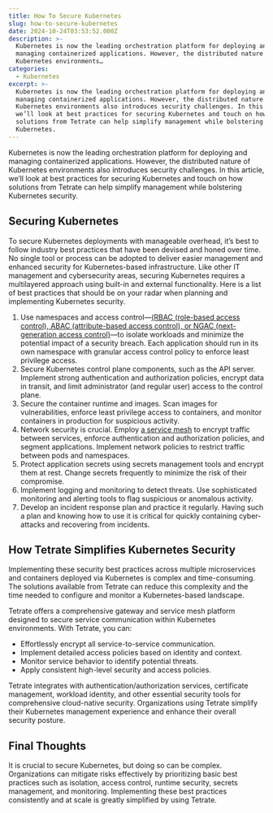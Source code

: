 ```yaml
---
title: How To Secure Kubernetes
slug: how-to-secure-kubernetes
date: 2024-10-24T03:53:52.000Z
description: >-
  Kubernetes is now the leading orchestration platform for deploying and
  managing containerized applications. However, the distributed nature of
  Kubernetes environments…
categories:
  - Kubernetes
excerpt: >-
  Kubernetes is now the leading orchestration platform for deploying and
  managing containerized applications. However, the distributed nature of
  Kubernetes environments also introduces security challenges. In this article,
  we’ll look at best practices for securing Kubernetes and touch on how
  solutions from Tetrate can help simplify management while bolstering
  Kubernetes.
---
```

Kubernetes is now the leading orchestration platform for deploying and managing containerized applications. However, the distributed nature of Kubernetes environments also introduces security challenges. In this article, we’ll look at best practices for securing Kubernetes and touch on how solutions from Tetrate can help simplify management while bolstering Kubernetes security.

## Securing Kubernetes

To secure Kubernetes deployments with manageable overhead, it’s best to follow industry best practices that have been devised and honed over time. No single tool or process can be adopted to deliver easier management and enhanced security for Kubernetes-based infrastructure. Like other IT management and cybersecurity areas, securing Kubernetes requires a multilayered approach using built-in and external functionality. Here is a list of best practices that should be on your radar when planning and implementing Kubernetes security.

1.  Use namespaces and access control—[(RBAC (role-based access control), ABAC (attribute-based access control), or NGAC (next-generation access control)](/blog/rbac-vs-abac-vs-ngac)—to isolate workloads and minimize the potential impact of a security breach. Each application should run in its own namespace with granular access control policy to enforce least privilege access.
2.  Secure Kubernetes control plane components, such as the API server. Implement strong authentication and authorization policies, encrypt data in transit, and limit administrator (and regular user) access to the control plane.
3.  Secure the container runtime and images. Scan images for vulnerabilities, enforce least privilege access to containers, and monitor containers in production for suspicious activity. 
4.  Network security is crucial. Employ [a service mesh](/what-is-istio-service-mesh) to encrypt traffic between services, enforce authentication and authorization policies, and segment applications. Implement network policies to restrict traffic between pods and namespaces.
5.  Protect application secrets using secrets management tools and encrypt them at rest. Change secrets frequently to minimize the risk of their compromise.
6.  Implement logging and monitoring to detect threats. Use sophisticated monitoring and alerting tools to flag suspicious or anomalous activity.
7.  Develop an incident response plan and practice it regularly. Having such a plan and knowing how to use it is critical for quickly containing cyber-attacks and recovering from incidents.

## How Tetrate Simplifies Kubernetes Security

Implementing these security best practices across multiple microservices and containers deployed via Kubernetes is complex and time-consuming. The solutions available from Tetrate can reduce this complexity and the time needed to configure and monitor a Kubernetes-based landscape.

Tetrate offers a comprehensive gateway and service mesh platform designed to secure service communication within Kubernetes environments. With Tetrate, you can:

*   Effortlessly encrypt all service-to-service communication.
*   Implement detailed access policies based on identity and context.
*   Monitor service behavior to identify potential threats.
*   Apply consistent high-level security and access policies.

Tetrate integrates with authentication/authorization services, certificate management, workload identity, and other essential security tools for comprehensive cloud-native security. Organizations using Tetrate simplify their Kubernetes management experience and enhance their overall security posture.

## Final Thoughts

It is crucial to secure Kubernetes, but doing so can be complex. Organizations can mitigate risks effectively by prioritizing basic best practices such as isolation, access control, runtime security, secrets management, and monitoring. Implementing these best practices consistently and at scale is greatly simplified by using Tetrate.
